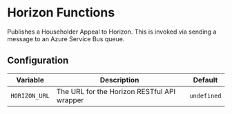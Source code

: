 # Horizon Functions

Publishes a Householder Appeal to Horizon. This is 
invoked via sending a message to an Azure Service Bus queue.

## Configuration

| Variable | Description | Default |
| --- | --- | --- |
| `HORIZON_URL` | The URL for the Horizon RESTful API wrapper | `undefined` |
